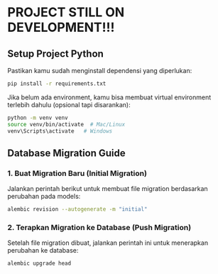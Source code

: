 # PROJECT STILL ON DEVELOPMENT!!!

## Setup Project Python

Pastikan kamu sudah menginstall dependensi yang diperlukan:

```bash
pip install -r requirements.txt
```

Jika belum ada environment, kamu bisa membuat virtual environment terlebih dahulu (opsional tapi disarankan):

```bash
python -m venv venv
source venv/bin/activate  # Mac/Linux
venv\Scripts\activate   # Windows
```

## Database Migration Guide

### 1. Buat Migration Baru (Initial Migration)

Jalankan perintah berikut untuk membuat file migration berdasarkan perubahan pada models:

```bash
alembic revision --autogenerate -m "initial"
```

### 2. Terapkan Migration ke Database (Push Migration)

Setelah file migration dibuat, jalankan perintah ini untuk menerapkan perubahan ke database:

```bash
alembic upgrade head
```
